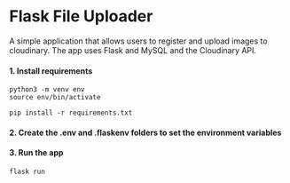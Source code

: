 # Flask File Uploader

A simple application that allows users to register and upload images to cloudinary. The app uses Flask and MySQL and the Cloudinary API.

#### 1. Install requirements

```
python3 -m venv env
source env/bin/activate

pip install -r requirements.txt
```

#### 2. Create the .env and .flaskenv folders to set the environment variables

#### 3. Run the app

```
flask run
```
